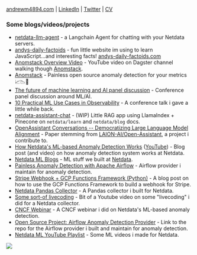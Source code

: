 [andrewm4894.com](https://andrewm4894.com/) | [LinkedIn](https://www.linkedin.com/in/andrewm4894/) | [Twitter](https://twitter.com/andrewm4894) | [CV](https://drive.google.com/file/d/1z-pP7g-cc7yeEH6kjlBoMGgJ7iKIl6Wb/view?usp=sharing)

### Some blogs/videos/projects

- [netdata-llm-agent](https://github.com/andrewm4894/netdata-llm-agent) - a Langchain Agent for chatting with your Netdata servers.
- [andys-daily-factoids](https://github.com/andrewm4894/andys-daily-factoids) - fun little website im using to learn JavaScript...and interesting facts! [andys-daily-factoids.com](https://andys-daily-factoids.com/)
- [Anomstack Overview Video](https://youtu.be/wFxcQW0M9aM?si=CXhBuZQzxgf269GT) - YouTube video on Dagster channel walking though [Anomstack](https://github.com/andrewm4894/anomstack).
- [Anomstack](https://github.com/andrewm4894/anomstack) - Painless open source anomaly detection for your metrics 📈📉🚀
- [The future of machine learning and AI panel discussion](https://www.youtube.com/watch?v=nzrOzqz8B3U) - Conference panel discussion around ML/AI.
- [10 Practical ML Use Cases in Observability](https://youtu.be/m7V8cuU58-E) - A conference talk i gave a little while back.
- [netdata-assistant-chat](https://github.com/andrewm4894/netdata-assistant-chat/tree/try-use-pinecone-index) - (WIP) Little RAG app using LlamaIndex + Pinecone on `netdata/learn` and `netdata/blog` docs.
- [OpenAssistant Conversations -- Democratizing Large Language Model Alignment](https://arxiv.org/abs/2304.07327) - Paper stemming from [LAION-AI/Open-Assistant](https://github.com/LAION-AI/Open-Assistant), a project i contribute to.
- [How Netdata's ML-based Anomaly Detection Works](https://blog.netdata.cloud/how-netdatas-ml-based-anomaly-detection-works/) ([YouTube](https://youtu.be/L1xleckyuDQ?si=XJRbK5tC9zxjOWkO)) - Blog post (and video) on how anomaly detection system works at Netdata.
- [Netdata ML Blogs](https://blog.netdata.cloud/tags/machine-learning/) - ML stuff we built at [Netdata](https://github.com/netdata/netdata).
- [Painless Anomaly Detection with Apache Airflow](https://medium.com/apache-airflow/painless-anomaly-detection-with-apache-airflow-dfd83f320a9e) - Airflow provider i maintain for anomaly detection.
- [Stripe Webhook + GCP Functions Framework (Python)](https://andrewm4894.com/2022/12/22/stripe-webhook-gcp-functions-framework-python/) - A blog post on how to use the GCP Functions Framework to build a webhook for Stripe.
- [Netdata Pandas Collector](https://blog.netdata.cloud/pandas-python/) - A Pandas collector i built for Netdata.
- [Some sort-of livecoding](https://andrewm4894.com/2022/10/15/some-sort-of-livecoding/) - Bit of a Youtube video on some "livecoding" i did for a Netdata collector.
- [CNCF Webinar](https://www.youtube.com/live/pI-MUupmD64?si=KLKTIRDYXphEfPi8) - A CNCF webinar i did on Netdata's ML-based anomaly detection.
- [Open Source Project: Airflow Anomaly Detection Provider](https://github.com/andrewm4894/airflow-provider-anomaly-detection) - Link to the repo for the Airflow provider i built and maintain for anomaly detection.
- [Netdata ML YouTube Playlist](https://youtube.com/playlist?list=PL-P-gAHfL2KPeUcCKmNHXC-LX-FfdO43j&si=bgOW8oxvvgtOp2Fa) - Some ML videos i made for Netdata.

![](https://hit.yhype.me/github/profile?user_id=2178292)
